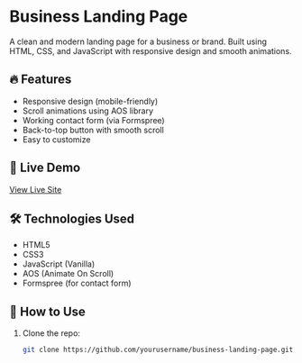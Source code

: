 # Business Landing Page

A clean and modern landing page for a business or brand. Built using HTML, CSS, and JavaScript with responsive design and smooth animations.

## 🔥 Features

- Responsive design (mobile-friendly)
- Scroll animations using AOS library
- Working contact form (via Formspree)
- Back-to-top button with smooth scroll
- Easy to customize

## 🚀 Live Demo

[View Live Site](https://yourusername.github.io/business-landing-page)

## 🛠️ Technologies Used

- HTML5
- CSS3
- JavaScript (Vanilla)
- AOS (Animate On Scroll)
- Formspree (for contact form)

## 📂 How to Use

1. Clone the repo:
   ```bash
   git clone https://github.com/yourusername/business-landing-page.git
